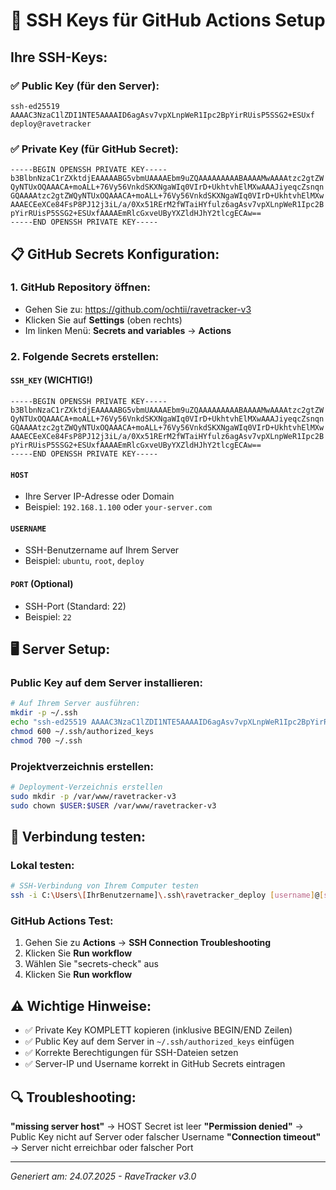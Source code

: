 # 🔐 SSH Keys für GitHub Actions Setup

## Ihre SSH-Keys:

### ✅ Public Key (für den Server):
```
ssh-ed25519 AAAAC3NzaC1lZDI1NTE5AAAAID6agAsv7vpXLnpWeR1Ipc2BpYirRUisP5SSG2+ESUxf deploy@ravetracker
```

### ✅ Private Key (für GitHub Secret):
```
-----BEGIN OPENSSH PRIVATE KEY-----
b3BlbnNzaC1rZXktdjEAAAAABG5vbmUAAAAEbm9uZQAAAAAAAAABAAAAMwAAAAtzc2gtZW
QyNTUxOQAAACA+moALL+76Vy56VnkdSKXNgaWIq0VIrD+UkhtvhElMXwAAAJiyeqcZsnqn
GQAAAAtzc2gtZWQyNTUxOQAAACA+moALL+76Vy56VnkdSKXNgaWIq0VIrD+UkhtvhElMXw
AAAECEeXCe84FsP8PJ12j3iL/a/0Xx51RErM2fWTaiHYfulz6agAsv7vpXLnpWeR1Ipc2B
pYirRUisP5SSG2+ESUxfAAAAEmRlcGxveUByYXZldHJhY2tlcgECAw==
-----END OPENSSH PRIVATE KEY-----
```

## 📋 GitHub Secrets Konfiguration:

### 1. GitHub Repository öffnen:
- Gehen Sie zu: https://github.com/ochtii/ravetracker-v3
- Klicken Sie auf **Settings** (oben rechts)
- Im linken Menü: **Secrets and variables** → **Actions**

### 2. Folgende Secrets erstellen:

#### `SSH_KEY` (WICHTIG!)
```
-----BEGIN OPENSSH PRIVATE KEY-----
b3BlbnNzaC1rZXktdjEAAAAABG5vbmUAAAAEbm9uZQAAAAAAAAABAAAAMwAAAAtzc2gtZW
QyNTUxOQAAACA+moALL+76Vy56VnkdSKXNgaWIq0VIrD+UkhtvhElMXwAAAJiyeqcZsnqn
GQAAAAtzc2gtZWQyNTUxOQAAACA+moALL+76Vy56VnkdSKXNgaWIq0VIrD+UkhtvhElMXw
AAAECEeXCe84FsP8PJ12j3iL/a/0Xx51RErM2fWTaiHYfulz6agAsv7vpXLnpWeR1Ipc2B
pYirRUisP5SSG2+ESUxfAAAAEmRlcGxveUByYXZldHJhY2tlcgECAw==
-----END OPENSSH PRIVATE KEY-----
```

#### `HOST`
- Ihre Server IP-Adresse oder Domain
- Beispiel: `192.168.1.100` oder `your-server.com`

#### `USERNAME` 
- SSH-Benutzername auf Ihrem Server
- Beispiel: `ubuntu`, `root`, `deploy`

#### `PORT` (Optional)
- SSH-Port (Standard: 22)
- Beispiel: `22`

## 🖥️ Server Setup:

### Public Key auf dem Server installieren:
```bash
# Auf Ihrem Server ausführen:
mkdir -p ~/.ssh
echo "ssh-ed25519 AAAAC3NzaC1lZDI1NTE5AAAAID6agAsv7vpXLnpWeR1Ipc2BpYirRUisP5SSG2+ESUxf deploy@ravetracker" >> ~/.ssh/authorized_keys
chmod 600 ~/.ssh/authorized_keys
chmod 700 ~/.ssh
```

### Projektverzeichnis erstellen:
```bash
# Deployment-Verzeichnis erstellen
sudo mkdir -p /var/www/ravetracker-v3
sudo chown $USER:$USER /var/www/ravetracker-v3
```

## 🧪 Verbindung testen:

### Lokal testen:
```bash
# SSH-Verbindung von Ihrem Computer testen
ssh -i C:\Users\[IhrBenutzername]\.ssh\ravetracker_deploy [username]@[server-ip]
```

### GitHub Actions Test:
1. Gehen Sie zu **Actions** → **SSH Connection Troubleshooting**
2. Klicken Sie **Run workflow**
3. Wählen Sie "secrets-check" aus
4. Klicken Sie **Run workflow**

## ⚠️ Wichtige Hinweise:

- ✅ Private Key KOMPLETT kopieren (inklusive BEGIN/END Zeilen)
- ✅ Public Key auf dem Server in `~/.ssh/authorized_keys` einfügen
- ✅ Korrekte Berechtigungen für SSH-Dateien setzen
- ✅ Server-IP und Username korrekt in GitHub Secrets eintragen

## 🔍 Troubleshooting:

**"missing server host"** → HOST Secret ist leer
**"Permission denied"** → Public Key nicht auf Server oder falscher Username
**"Connection timeout"** → Server nicht erreichbar oder falscher Port

---

*Generiert am: 24.07.2025 - RaveTracker v3.0*
